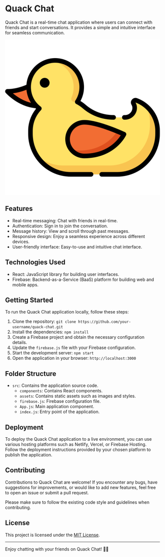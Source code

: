 # Quack Chat

Quack Chat is a real-time chat application where users can connect with friends and start conversations. It provides a simple and intuitive interface for seamless communication.

![Quack Chat](public/ducklogo.png)

## Features

- Real-time messaging: Chat with friends in real-time.
- Authentication: Sign in to join the conversation.
- Message history: View and scroll through past messages.
- Responsive design: Enjoy a seamless experience across different devices.
- User-friendly interface: Easy-to-use and intuitive chat interface.

## Technologies Used

- React: JavaScript library for building user interfaces.
- Firebase: Backend-as-a-Service (BaaS) platform for building web and mobile apps.

## Getting Started

To run the Quack Chat application locally, follow these steps:

1. Clone the repository: `git clone https://github.com/your-username/quack-chat.git`
2. Install the dependencies: `npm install`
3. Create a Firebase project and obtain the necessary configuration details.
4. Update the `firebase.js` file with your Firebase configuration.
5. Start the development server: `npm start`
6. Open the application in your browser: `http://localhost:3000`

## Folder Structure

- `src`: Contains the application source code.
  - `components`: Contains React components.
  - `assets`: Contains static assets such as images and styles.
  - `firebase.js`: Firebase configuration file.
  - `App.js`: Main application component.
  - `index.js`: Entry point of the application.

## Deployment

To deploy the Quack Chat application to a live environment, you can use various hosting platforms such as Netlify, Vercel, or Firebase Hosting. Follow the deployment instructions provided by your chosen platform to publish the application.

## Contributing

Contributions to Quack Chat are welcome! If you encounter any bugs, have suggestions for improvements, or would like to add new features, feel free to open an issue or submit a pull request.

Please make sure to follow the existing code style and guidelines when contributing.

## License

This project is licensed under the [MIT License](LICENSE).

---

Enjoy chatting with your friends on Quack Chat! 🦆💬
